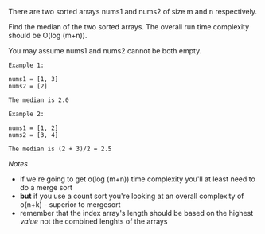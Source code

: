 There are two sorted arrays nums1 and nums2 of size m and n respectively.

Find the median of the two sorted arrays. The overall run time complexity should be O(log (m+n)).

You may assume nums1 and nums2 cannot be both empty.

```
Example 1:

nums1 = [1, 3]
nums2 = [2]

The median is 2.0
```

```
Example 2:

nums1 = [1, 2]
nums2 = [3, 4]

The median is (2 + 3)/2 = 2.5
```

*Notes*
- if we're going to get o(log (m+n)) time complexity you'll at least need to do a merge sort
- **but** if you use a count sort you're looking at an overall complexity of o(n+k) - superior to mergesort
- remember that the index array's length should be based on the highest _value_ not the combined lenghts of the arrays
